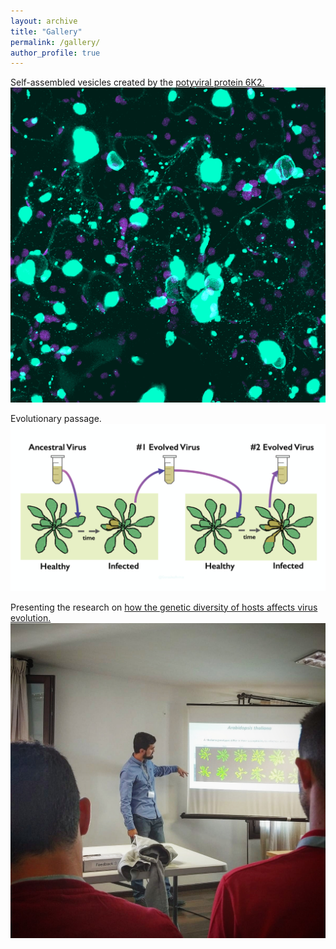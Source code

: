 ```yaml
---
layout: archive
title: "Gallery"
permalink: /gallery/
author_profile: true
---
```


Self-assembled vesicles created by the [potyviral protein 6K2.](https://doi.org/10.1093/gbe/evz069)
<img src="images/6k2.png" alt="hi" class="inline"/>

Evolutionary passage.
<img src="images/passage.png" alt="hi" class="inline"/>

Presenting the research on [how the genetic diversity of hosts affects virus evolution.](https://doi.org/10.1093/ve/vez024)
<img src="images/populations.jpg" alt="hi" class="inline"/>
